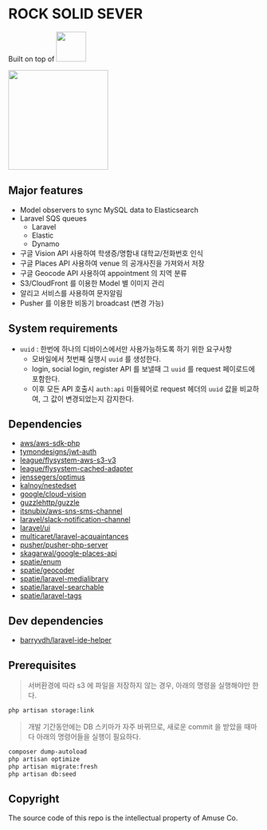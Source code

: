 # ROCK SOLID SEVER

Built on top of <img src="https://laravel.com/img/logotype.min.svg" width="60">

<img src="http://cdn.amusetravel.com/assets/images/rock.png" width="200">

## Major features

- Model observers to sync MySQL data to Elasticsearch
- Laravel SQS queues
  - Laravel
  - Elastic
  - Dynamo
- 구글 Vision API 사용하여 학생증/명함내 대학교/전화번호 인식
- 구글 Places API 사용하여 venue 의 공개사진을 가져와서 저장
- 구글 Geocode API 사용하여 appointment 의 지역 분류
- S3/CloudFront 를 이용한 Model 별 이미지 관리
- 알리고 서비스를 사용하여 문자알림
- Pusher 를 이용한 비동기 broadcast (변경 가능)

## System requirements

- `uuid` : 한번에 하나의 디바이스에서만 사용가능하도록 하기 위한 요구사항
    - 모바일에서 첫번째 실행시 `uuid` 를 생성한다.
    - login, social login, register API 를 보낼때 그 `uuid` 를 request 페이로드에 포함한다.
    - 이후 모든 API 호출시 `auth:api` 미들웨어로 request 헤더의 `uuid` 값을 비교하여, 그 값이 변경되었는지 감지한다.

## Dependencies

- [aws/aws-sdk-php](https://github.com/aws/aws-sdk-php)
- [tymondesigns/jwt-auth](https://github.com/tymondesigns/jwt-auth)
- [league/flysystem-aws-s3-v3](https://github.com/thephpleague/flysystem-aws-s3-v3)
- [league/flysystem-cached-adapter](https://github.com/thephpleague/flysystem-cached-adapter)
- [jenssegers/optimus](https://github.com/jenssegers/optimus)
- [kalnoy/nestedset](https://github.com/kalnoy/nestedset)
- [google/cloud-vision](https://github.com/googleapis/google-cloud-php-vision)
- [guzzlehttp/guzzle](https://github.com/guzzle/guzzle)
- [itsnubix/aws-sns-sms-channel](https://github.com/itsnubix/aws-sns-sms-channel)
- [laravel/slack-notification-channel](https://github.com/laravel/slack-notification-channel)
- [laravel/ui](https://github.com/laravel/ui)
- [multicaret/laravel-acquaintances](https://github.com/multicaret/laravel-acquaintances)
- [pusher/pusher-php-server](https://github.com/pusher/pusher-php-server)
- [skagarwal/google-places-api](https://github.com/SachinAgarwal1337/google-places-api)
- [spatie/enum](https://github.com/spatie/enum)
- [spatie/geocoder](https://github.com/spatie/geocoder)
- [spatie/laravel-medialibrary](https://github.com/spatie/laravel-medialibrary)
- [spatie/laravel-searchable](https://github.com/spatie/laravel-searchable)
- [spatie/laravel-tags](https://github.com/spatie/laravel-tags)

## Dev dependencies

- [barryvdh/laravel-ide-helper](https://github.com/barryvdh/laravel-ide-helper)

## Prerequisites

> 서버환경에 따라 s3 에 파일을 저장하지 않는 경우, 아래의 명령을 실행해야만 한다.

```bash
php artisan storage:link
```
> 개발 기간동안에는 DB 스키마가 자주 바뀌므로, 새로운 commit 을 받았을 때마다 아래의 명령어들을 실행이 필요하다.
```bash
composer dump-autoload
php artisan optimize
php artisan migrate:fresh
php artisan db:seed
```

## Copyright

The source code of this repo is the intellectual property of Amuse Co.
